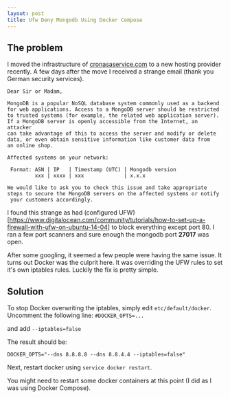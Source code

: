 ```yaml
---
layout: post
title: Ufw Deny Mongodb Using Docker Compose
---
```


## The problem

I moved the infrastructure of [cronasaservice.com](https://www.cronasaservice.com) to a new hosting provider recently. A few days after the move I received a strange email (thank you German security services).

```
Dear Sir or Madam,

MongoDB is a popular NoSQL database system commonly used as a backend
for web applications. Access to a MongoDB server should be restricted
to trusted systems (for example, the related web application server).
If a MongoDB server is openly accessible from the Internet, an attacker
can take advantage of this to access the server and modify or delete
data, or even obtain sensitive information like customer data from
an online shop.

Affected systems on your network:

 Format: ASN | IP   | Timestamp (UTC) | Mongodb version
         xxx | xxxx | xxx             | x.x.x

We would like to ask you to check this issue and take appropriate
steps to secure the MongoDB servers on the affected systems or notify
 your customers accordingly.
```

I found this strange as had (configured UFW)[https://www.digitalocean.com/community/tutorials/how-to-set-up-a-firewall-with-ufw-on-ubuntu-14-04] to block everything except port 80. I ran a few port scanners and sure enough the mongodb port **27017** was open.

After some googling, it seemed a few people were having the same issue. It turns out Docker was the culprit here. It was overriding the UFW rules to set it's own iptables rules. Luckily the fix is pretty simple.

## Solution

To stop Docker overwriting the iptables, simply edit `etc/default/docker`.
Uncomment the following line:
`#DOCKER_OPTS=...`

and add `--iptables=false`

The result should be: 

`DOCKER_OPTS="--dns 8.8.8.8 --dns 8.8.4.4 --iptables=false" `

Next, restart docker using `service docker restart`.

You might need to restart some docker containers at this point (I did as I was using Docker Compose).